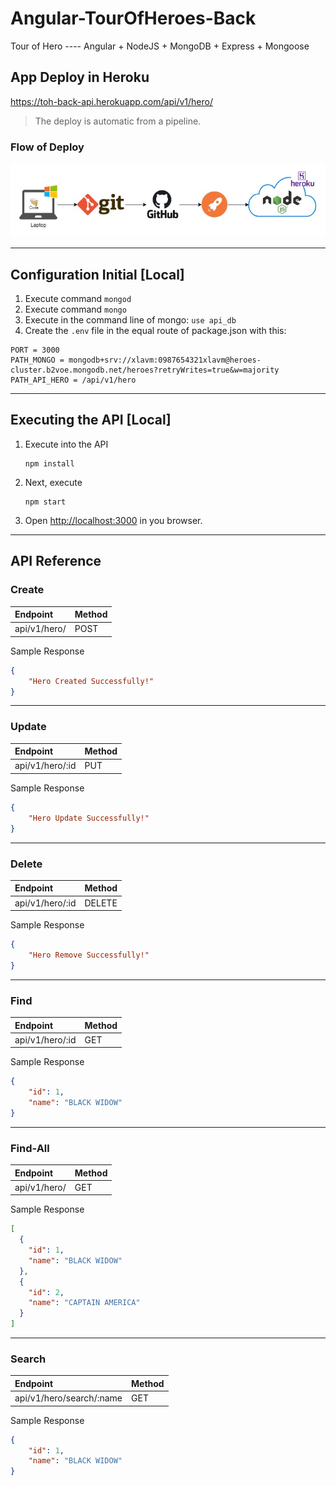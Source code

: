 # Angular-TourOfHeroes-Back
Tour of Hero ---- Angular + NodeJS + MongoDB + Express + Mongoose


## App Deploy in Heroku

https://toh-back-api.herokuapp.com/api/v1/hero/

>The deploy is automatic from a pipeline.

### Flow of Deploy

![Node Deploy](docs/nodedeploy.jpg)


-----------------------
## Configuration Initial [Local]

1. Execute command `mongod`
2. Execute command `mongo`
3. Execute in the command line of mongo: `use api_db`
4. Create the `.env` file in the equal route of package.json with this:
```
PORT = 3000
PATH_MONGO = mongodb+srv://xlavm:0987654321xlavm@heroes-cluster.b2voe.mongodb.net/heroes?retryWrites=true&w=majority
PATH_API_HERO = /api/v1/hero
```

-----------------------
## Executing the API [Local]
1. Execute into the API
    ```
    npm install
    ```
2. Next, execute
    ```
    npm start
    ```
3. Open [http://localhost:3000](http://localhost:3000) in you browser.



-----------------

## API Reference


### Create
|Endpoint|Method|
|:--|:--|
|api/v1/hero/|POST|

Sample Response
```json
{
    "Hero Created Successfully!"
}
```

---

### Update
|Endpoint|Method|
|:--|:--|
|api/v1/hero/:id|PUT|

Sample Response
```json
{
    "Hero Update Successfully!"
}
```

---

### Delete
|Endpoint|Method|
|:--|:--|
|api/v1/hero/:id|DELETE|

Sample Response
```json
{
    "Hero Remove Successfully!"
}
```

---

### Find
|Endpoint|Method|
|:--|:--|
|api/v1/hero/:id|GET|

Sample Response
```json
{
    "id": 1,
    "name": "BLACK WIDOW"
}
```

---

### Find-All
|Endpoint|Method|
|:--|:--|
|api/v1/hero/|GET|

Sample Response
```json
[
  {
    "id": 1,
    "name": "BLACK WIDOW"
  },
  {
    "id": 2,
    "name": "CAPTAIN AMERICA"
  }
]
```

---

### Search
|Endpoint|Method|
|:--|:--|
|api/v1/hero/search/:name|GET|

Sample Response
```json
{
    "id": 1,
    "name": "BLACK WIDOW"
}
```